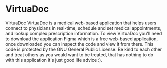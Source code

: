 # VirtuaDoc
VirtuaDoc
VirtuaDoc is a medical web-based application that helps users connect to physicians in real-time, schedule and set medical appointments, and lookup complex prescription information. To view VirtuaDoc you'll need to download the application Figma which is a free web-based application, once downloaded you can inspect the code and view it from there. This code is protected by the GNU General Public License. Be kind to each other and treat others as you would want to be treated, that has nothing to do with this application it's just good life advice :).
